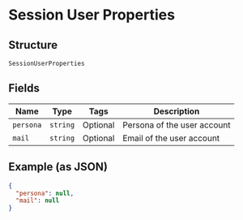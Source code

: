 
# Session User Properties

## Structure

`SessionUserProperties`

## Fields

| Name | Type | Tags | Description |
|  --- | --- | --- | --- |
| `persona` | `string` | Optional | Persona of the user account |
| `mail` | `string` | Optional | Email of the user account |

## Example (as JSON)

```json
{
  "persona": null,
  "mail": null
}
```

